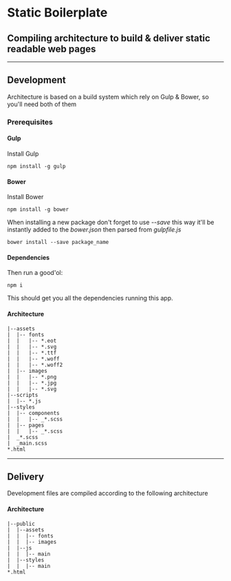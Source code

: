 # Static Boilerplate
## Compiling architecture to build & deliver static readable web pages
---

## Development
Architecture is based on a build system which rely on Gulp & Bower, so you'll need both of them

### Prerequisites

#### Gulp
Install Gulp
```
npm install -g gulp
```

#### Bower
Install Bower
```
npm install -g bower
```

When installing a new package don't forget to use *--save*
this way it'll be instantly added to the *bower.json*
then parsed from *gulpfile.js*
```
bower install --save package_name
```

#### Dependencies
Then run a good'ol:
```
npm i
```
This should get you all the dependencies running this app.

#### Architecture

```
|--assets
|  |-- fonts
|  |   |-- *.eot
|  |   |-- *.svg
|  |   |-- *.ttf
|  |   |-- *.woff
|  |   |-- *.woff2
|  |-- images
|  |   |-- *.png
|  |   |-- *.jpg
|  |   |-- *.svg
|--scripts
|  |-- *.js
|--styles
|  |-- components
|  |   |-- _*.scss
|  |-- pages
|  |   |-- _*.scss
|  _*.scss
|  _main.scss
*.html
```

---

## Delivery
Development files are compiled according to the following architecture

#### Architecture
```
|--public
|  |--assets
|  |  |-- fonts
|  |  |-- images
|  |--js
|  |  |-- main
|  |--styles
|  |  |-- main
*.html
```
